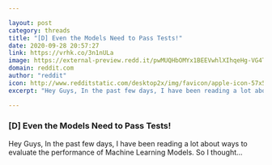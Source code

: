 ```yaml
---

layout: post
category: threads
title: "[D] Even the Models Need to Pass Tests!"
date: 2020-09-28 20:57:27
link: https://vrhk.co/3n1nULa
image: https://external-preview.redd.it/pwMUQHbOMYx1BEEVwhlXIhqeHg-VG4TXh7Vy9qK_0AE.jpg?width=1200&height=628.272251309&auto=webp&crop=1200:628.272251309,smart&s=f85b2251b1e3b753f1f9eb16306ad0e2a5b11109
domain: reddit.com
author: "reddit"
icon: http://www.redditstatic.com/desktop2x/img/favicon/apple-icon-57x57.png
excerpt: "Hey Guys, In the past few days, I have been reading a lot about ways to evaluate the performance of Machine Learning Models. So I thought..."

---
```


### [D] Even the Models Need to Pass Tests!

Hey Guys, In the past few days, I have been reading a lot about ways to evaluate the performance of Machine Learning Models. So I thought...